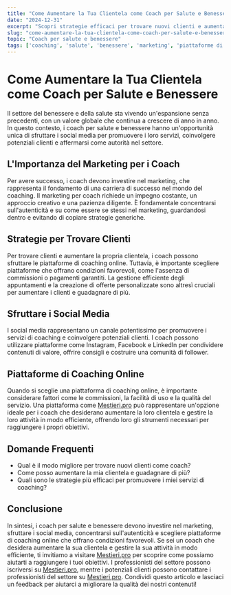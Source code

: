 ```yaml
---
title: "Come Aumentare la Tua Clientela come Coach per Salute e Benessere"
date: "2024-12-31"
excerpt: "Scopri strategie efficaci per trovare nuovi clienti e aumentare la tua attività di coaching. Impara a sfruttare i social media, a creare offerte personalizzate e a scegliere le piattaforme giuste per il tuo business."
slug: "come-aumentare-la-tua-clientela-come-coach-per-salute-e-benessere"
topic: "Coach per salute e benessere"
tags: ['coaching', 'salute', 'benessere', 'marketing', 'piattaforme di coaching']
---
```

# Come Aumentare la Tua Clientela come Coach per Salute e Benessere

Il settore del benessere e della salute sta vivendo un'espansione senza precedenti, con un valore globale che continua a crescere di anno in anno. In questo contesto, i coach per salute e benessere hanno un'opportunità unica di sfruttare i social media per promuovere i loro servizi, coinvolgere potenziali clienti e affermarsi come autorità nel settore.

## L'Importanza del Marketing per i Coach

Per avere successo, i coach devono investire nel marketing, che rappresenta il fondamento di una carriera di successo nel mondo del coaching. Il marketing per coach richiede un impegno costante, un approccio creativo e una pazienza diligente. È fondamentale concentrarsi sull'autenticità e su come essere se stessi nel marketing, guardandosi dentro e evitando di copiare strategie generiche.

## Strategie per Trovare Clienti

Per trovare clienti e aumentare la propria clientela, i coach possono sfruttare le piattaforme di coaching online. Tuttavia, è importante scegliere piattaforme che offrano condizioni favorevoli, come l'assenza di commissioni o pagamenti garantiti. La gestione efficiente degli appuntamenti e la creazione di offerte personalizzate sono altresì cruciali per aumentare i clienti e guadagnare di più.

## Sfruttare i Social Media

I social media rappresentano un canale potentissimo per promuovere i servizi di coaching e coinvolgere potenziali clienti. I coach possono utilizzare piattaforme come Instagram, Facebook e LinkedIn per condividere contenuti di valore, offrire consigli e costruire una comunità di follower.

## Piattaforme di Coaching Online

Quando si sceglie una piattaforma di coaching online, è importante considerare fattori come le commissioni, la facilità di uso e la qualità del servizio. Una piattaforma come [Mestieri.pro](https://mestieri.pro) può rappresentare un'opzione ideale per i coach che desiderano aumentare la loro clientela e gestire la loro attività in modo efficiente, offrendo loro gli strumenti necessari per raggiungere i propri obiettivi.

## Domande Frequenti

* Qual è il modo migliore per trovare nuovi clienti come coach?
* Come posso aumentare la mia clientela e guadagnare di più?
* Quali sono le strategie più efficaci per promuovere i miei servizi di coaching?

## Conclusione

In sintesi, i coach per salute e benessere devono investire nel marketing, sfruttare i social media, concentrarsi sull'autenticità e scegliere piattaforme di coaching online che offrano condizioni favorevoli. Se sei un coach che desidera aumentare la sua clientela e gestire la sua attività in modo efficiente, ti invitiamo a visitare [Mestieri.pro](https://mestieri.pro/info) per scoprire come possiamo aiutarti a raggiungere i tuoi obiettivi. I professionisti del settore possono iscriversi su [Mestieri.pro](https://mestieri.pro/info), mentre i potenziali clienti possono contattare i professionisti del settore su [Mestieri.pro](https://mestieri.pro). Condividi questo articolo e lasciaci un feedback per aiutarci a migliorare la qualità dei nostri contenuti!